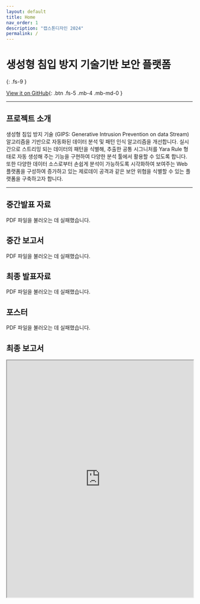 ```yaml
---
layout: default
title: Home
nav_order: 1
description: "캡스톤디자인 2024"
permalink: /
---
```


# 생성형 침입 방지 기술기반 보안 플랫폼

{: .fs-9 }

[View it on GitHub](https://github.com/kookmin-sw/capstone-2024-34){: .btn .fs-5 .mb-4 .mb-md-0 }

---

## 프로젝트 소개

생성형 침입 방지 기술 (GIPS: Generative Intrusion Prevention on data Stream) 알고리즘을 기반으로 자동화된 데이터 분석 및 패턴 인식 알고리즘을 개선합니다. 실시간으로 스트리밍 되는 데이터의 패턴을 식별해, 추출한 공통 시그니처를 Yara Rule 형태로 자동 생성해 주는 기능을 구현하여 다양한 분석 툴에서 활용할 수 있도록 합니다. 또한 다양한 데이터 소스로부터 손쉽게 분석이 가능하도록 시각화하여 보여주는 Web 플랫폼을 구성하여 증가하고 있는 제로데이 공격과 같은 보안 위협을 식별할 수 있는 플랫폼을 구축하고자 합니다.

---

## 중간발표 자료

<object data="./assets/files/capstone_t34_mid_pt.pdf" type="application/pdf" alt="midterm pt" width="100%" height="480" >
<p>PDF 파일을 불러오는 데 실패했습니다.</p>
</object>

## 중간 보고서

<object data="./assets/files/capstone_t34_mid_report.pdf" type="application/pdf" alt="midterm pt" width="100%" height="640" >
<p>PDF 파일을 불러오는 데 실패했습니다.</p>
</object>

## 최종 발표자료

<object data="./assets/files/T34_캡스톤_최종발표.pdf" type="application/pdf" alt="final pt" width="100%" height="480" >
<p>PDF 파일을 불러오는 데 실패했습니다.</p>
</object>

## 포스터

<object data="./assets/files/T34_캡스톤_포스터.pdf" type="application/pdf" alt="final poster" width="100%" height="640" >
<p>PDF 파일을 불러오는 데 실패했습니다.</p>
</object>

## 최종 보고서

<iframe src="https://docs.google.com/document/d/e/2PACX-1vQovaWStsH88zFPypksb1aZGoLQ43n3MINVHRJAfKTcDtBPJVLl7uiTfldt2pIjlA/pub?embedded=true" width="100%" height="640"></iframe>
